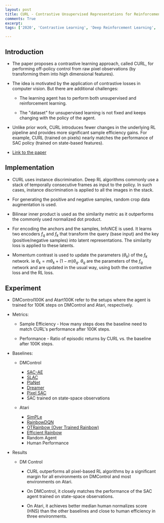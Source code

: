 ```yaml
---
layout: post
title: CURL - Contrastive Unsupervised Representations for Reinforcement Learning 
comments: True
excerpt: 
tags: ['2020', 'Contrastive Learning', 'Deep Reinforcement Learning', 'Reinforcement Learning', 'Self Supervised', 'Sample Efficient', AI, Contrastive, DRL, RL, Unsupervised]

---
```


## Introduction

* The paper proposes a contrastive learning approach, called CURL, for performing off-policy control from raw pixel observations (by transforming them into high dimensional features). 

* The idea is motivated by the application of contrastive losses in computer vision. But there are additional challenges:

    * The learning agent has to perform both unsupervised and reinforcement learning.

    * The "dataset" for unsupervised learning is not fixed and keeps changing with the policy of the agent.

* Unlike prior work, CURL introduces fewer changes in the underlying RL pipeline and provides more significant sample efficiency gains. For example, CURL (trained on pixels) nearly matches the performance of SAC policy (trained on state-based features).

* [Link to the paper](https://github.com/MishaLaskin/curl)

## Implementation

* CURL uses instance discrimination. Deep RL algorithms commonly use a stack of temporally consecutive frames as input to the policy. In such cases, instance discrimination is applied to all the images in the stack.

* For generating the positive and negative samples, random crop data augmentation is used.

* Bilinear inner product is used as the similarity metric as it outperforms the commonly used normalized dot product.

* For encoding the anchors and the samples, InfoNCE is used. It learns two encoders $f_q$ and $f_k$ that transform the query (base input) and the key (positive/negative samples) into latent representations. The similarity loss is applied to these latents.

* Momentum contrast is used to update the parameters ($\theta_k$) of the $f_k$ network. ie $\theta_k = m \theta_k + (1-m) \theta_q$. $\theta_q$ are the parameters of the $f_q$ network and are updated in the usual way, using both the contrastive loss and the RL loss.

## Experiment

* DMControl100K and Atart100K refer to the setups where the agent is trained for 100K steps on DMControl and Atari, respectively.

* Metrics:
    
    * Sample Efficiency - How many steps does the baseline need to match CURL's performance after 100K steps.

    * Performance - Ratio of episodic returns by CURL vs. the baseline after 100K steps.

* Baselines:
    
    * DMControl

        * [SAC-AE](https://arxiv.org/abs/1910.01741)
        * [SLAC](https://arxiv.org/abs/1907.00953)
        * [PlaNet](https://planetrl.github.io/)
        * [Dreamer](https://openreview.net/forum?id=S1lOTC4tDS)
        * [Pixel SAC](https://arxiv.org/abs/1812.05905)
        * SAC trained on state-space observations

    * Atari

        * [SimPLe](https://arxiv.org/abs/1903.00374)
        * [RainbowDQN](https://arxiv.org/abs/1710.02298)
        * [OTRainbow (Over Trained Rainbow)](https://openreview.net/forum?id=Bke9u1HFwB)
        * [Efficient Rainbow](https://arxiv.org/abs/1906.05243)
        * Random Agent
        * Human Performance

* Results
    
    * DM Control

        * CURL outperforms all pixel-based RL algorithms by a significant margin for all environments on DMControl and most environments on Atari.

        * On DMControl, it closely matches the performance of the SAC agent trained on state-space observations.

        * On Atari, it achieves better median human normalizes score (HNS) than the other baselines and close to human efficiency in three environments.